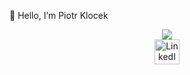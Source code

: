 👋 Hello, I’m Piotr Klocek

<div align="center">
  <img src="https://github-readme-stats.vercel.app/api/top-langs/?username=Pioter1290&layout=compact&theme=tokyonight&card_width=400" />
</div>

<div align="center">
  <a href="[https://www.linkedin.com/in/twoje-imie](https://www.linkedin.com/in/piotrklocek/)" target="_blank">
    <img src="https://upload.wikimedia.org/wikipedia/commons/c/ca/LinkedIn_logo_%282019%29.svg" alt="LinkedIn" width="40" height="40"/>
  </a>
</div>
